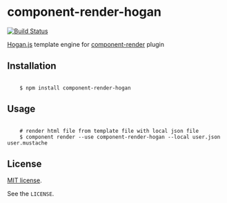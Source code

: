 # component-render-hogan

[![Build Status](https://travis-ci.org/Frapwings/component-render-hogan.png?branch=master)](https://travis-ci.org/Frapwings/component-render-hogan)

[Hogan.js](http://twitter.github.io/hogan.js/) template engine for [component-render](https://github.com/Frapwings/component-render) plugin



## Installation

```

    $ npm install component-render-hogan

```


## Usage

```

    # render html file from template file with local json file
    $ component render --use component-render-hogan --local user.json user.mustache

```


## License

[MIT license](http://www.opensource.org/licenses/mit-license.php).

See the `LICENSE`.
